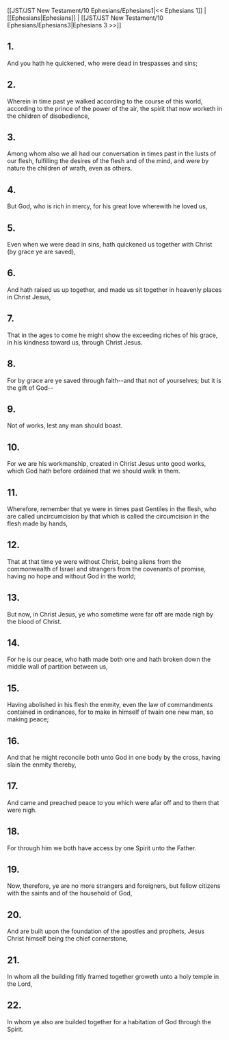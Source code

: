 [[JST/JST New Testament/10 Ephesians/Ephesians1|<< Ephesians 1]] | [[Ephesians|Ephesians]] | [[JST/JST New Testament/10 Ephesians/Ephesians3|Ephesians 3 >>]]
## 1.
And you hath he quickened, who were dead in trespasses and sins;
## 2.
Wherein in time past ye walked according to the course of this world, according to the prince of the power of the air, the spirit that now worketh in the children of disobedience,
## 3.
Among whom also we all had our conversation in times past in the lusts of our flesh, fulfilling the desires of the flesh and of the mind, and were by nature the children of wrath, even as others.
## 4.
But God, who is rich in mercy, for his great love wherewith he loved us,
## 5.
Even when we were dead in sins, hath quickened us together with Christ (by grace ye are saved),
## 6.
And hath raised us up together, and made us sit together in heavenly places in Christ Jesus,
## 7.
That in the ages to come he might show the exceeding riches of his grace, in his kindness toward us, through Christ Jesus.
## 8.
For by grace are ye saved through faith\--and that not of yourselves; but it is the gift of God\--
## 9.
Not of works, lest any man should boast.
## 10.
For we are his workmanship, created in Christ Jesus unto good works, which God hath before ordained that we should walk in them.
## 11.
Wherefore, remember that ye were in times past Gentiles in the flesh, who are called uncircumcision by that which is called the circumcision in the flesh made by hands,
## 12.
That at that time ye were without Christ, being aliens from the commonwealth of Israel and strangers from the covenants of promise, having no hope and without God in the world;
## 13.
But now, in Christ Jesus, ye who sometime were far off are made nigh by the blood of Christ.
## 14.
For he is our peace, who hath made both one and hath broken down the middle wall of partition between us,
## 15.
Having abolished in his flesh the enmity, even the law of commandments contained in ordinances, for to make in himself of twain one new man, so making peace;
## 16.
And that he might reconcile both unto God in one body by the cross, having slain the enmity thereby,
## 17.
And came and preached peace to you which were afar off and to them that were nigh.
## 18.
For through him we both have access by one Spirit unto the Father.
## 19.
Now, therefore, ye are no more strangers and foreigners, but fellow citizens with the saints and of the household of God,
## 20.
And are built upon the foundation of the apostles and prophets, Jesus Christ himself being the chief cornerstone,
## 21.
In whom all the building fitly framed together groweth unto a holy temple in the Lord,
## 22.
In whom ye also are builded together for a habitation of God through the Spirit.

